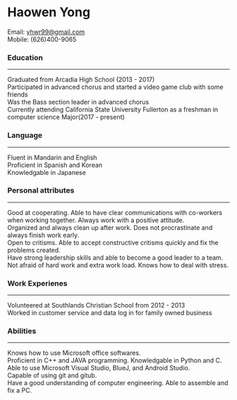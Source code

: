 # Haowen Yong

Email: yhwr99@gmail.com  
Mobile: (626)400-9065  

### Education
---
Graduated from Arcadia High School (2013 - 2017)  
Participated in advanced chorus and  started a video game club with some friends  
Was the Bass section leader in advanced chorus  
Currently attending California State University Fullerton as a freshman in computer science Major(2017 - present)  

### Language
---
Fluent in Mandarin and English  
Proficient in Spanish and Korean  
Knowledgable in Japanese  

### Personal attributes
---
Good at cooperating. Able to have clear communications with co-workers when working together. Always work with a positive attitude.  
Organized and always clean up after work. Does not procrastinate and always finish work early.  
Open to critisms. Able to accept constructive critisms quickly and fix the problems created.  
Have strong leadership skills and able to become a good leader to a team. 
Not afraid of hard work and extra work load. Knows how to deal with stress.  

### Work Experienes
---
Volunteered at Southlands Christian School from 2012 - 2013  
Worked in customer service and data log in for family owned business  

### Abilities  
---
Knows how to use Microsoft office softwares.  
Proficient in C++ and JAVA programming. Knowledgable in Python and C.  
Able to use Microsoft Visual Studio, BlueJ, and Android Studio.  
Capable of using git and gitub.  
Have a good understanding of computer engineering. Able to assemble and fix a PC.  

